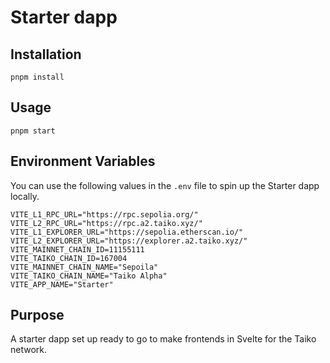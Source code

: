 # Starter dapp

## Installation

`pnpm install`

## Usage

`pnpm start`

## Environment Variables

You can use the following values in the `.env` file to spin up the Starter dapp locally.

```
VITE_L1_RPC_URL="https://rpc.sepolia.org/"
VITE_L2_RPC_URL="https://rpc.a2.taiko.xyz/"
VITE_L1_EXPLORER_URL="https://sepolia.etherscan.io/"
VITE_L2_EXPLORER_URL="https://explorer.a2.taiko.xyz/"
VITE_MAINNET_CHAIN_ID=11155111
VITE_TAIKO_CHAIN_ID=167004
VITE_MAINNET_CHAIN_NAME="Sepoila"
VITE_TAIKO_CHAIN_NAME="Taiko Alpha"
VITE_APP_NAME="Starter"
```

## Purpose

A starter dapp set up ready to go to make frontends in Svelte for the Taiko network.
